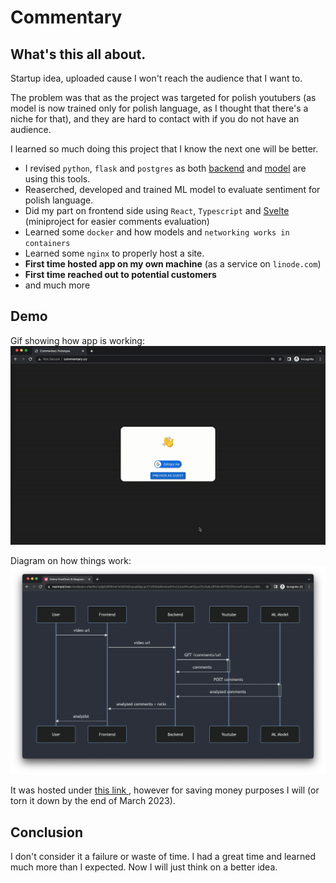 # Commentary

## What's this all about.

Startup idea, uploaded cause I won't reach the audience that I want to. 

The problem was that as the project was targeted for polish youtubers (as model is now trained only for polish language, as I thought that there's a niche for that), and they are hard to contact with if you do not have an audience. 

I learned so much doing this project that I know the next one will be better. 
- I revised `python`, `flask` and `postgres` as both [backend](backend/README.md) and [model](bert-model/README.md) are using this tools.
- Reaserched, developed and trained ML model to evaluate sentiment for polish language. 
- Did my part on frontend side using `React`, `Typescript` and [Svelte](bert-model/data/evaluation/frontend/README.md) (miniproject for easier comments evaluation)
- Learned some `docker` and how models and `networking works in containers`
- Learned some `nginx` to properly host a site.
- **First time hosted app on my own machine** (as a service on `linode.com`)
- **First time reached out to potential customers**
- and much more

## Demo

Gif showing how app is working:
![gif](readme/app.gif)

Diagram on how things work:
![diagram](readme/diagram.png)

It was hosted under [this link ](www.commentary.cc), however for saving money purposes I will (or torn it down by the end of March 2023).

## Conclusion
I don't consider it a failure or waste of time. I had a great time and learned much more than I expected. 
Now I will just think on a better idea. 
